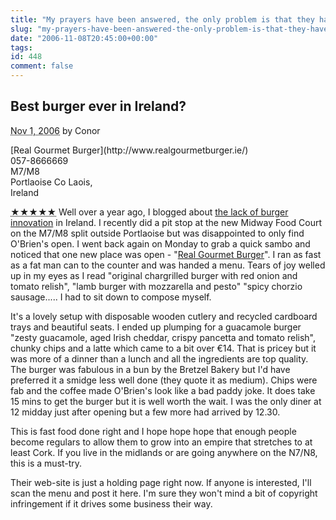 ```yaml
---
title: "My prayers have been answered, the only problem is that they have been answered in Portlaoise "
slug: "my-prayers-have-been-answered-the-only-problem-is-that-they-have-been-answered-in-portlaoise"
date: "2006-11-08T20:45:00+00:00"
tags:
id: 448
comment: false
---
```


<div class="hreview">

## Best burger ever in Ireland?

  <abbr class="dtreviewed" title="20061101T2035">Nov 1, 2006</abbr>  by 
  <span class="reviewer vcard">
    </span><span class="fn">Conor</span>

  <span class="type" style="display: none;">business</span>
  <div class="item vcard">
    [Real Gourmet Burger](http://www.realgourmetburger.ie/)
    <div class="tel">057-8666669</div>
    <div class="adr">
      <div class="street-address">M7/M8</div>
      <span class="locality">Portlaoise</span>
      <span class="region">Co Laois</span>, 
      <div class="country-name">Ireland</div>
    </div>
  </div>

<div class="description">

<abbr title="5" class="rating">&#x2605;&#x2605;&#x2605;&#x2605;&#x2605;</abbr> Well over a year ago, I blogged about [the lack of burger innovation](http://conoroneill.com/2005/06/25/burger-innovation-in-ireland/) in Ireland. I recently did a pit stop at the new Midway Food Court on the M7/M8 split outside Portlaoise but was disappointed to only find O'Brien's open. I went back again on Monday to grab a quick sambo and noticed that one new place was open - "[Real Gourmet Burger](http://www.realgourmetburger.ie/)". I ran as fast as a fat man can to the counter and was handed a menu. Tears of joy welled up in my eyes as I read "original chargrilled burger with red onion and tomato relish", "lamb burger with mozzarella and pesto" "spicy chorzio sausage..... I had to sit down to compose myself.

It's a lovely setup with disposable wooden cutlery and recycled cardboard trays and beautiful seats. I ended up plumping for a guacamole burger "zesty guacamole, aged Irish cheddar, crispy pancetta and tomato relish", chunky chips and a latte which came to a bit over €14\. That is pricey but it was more of a dinner than a lunch and all the ingredients are top quality. The burger was fabulous  in a bun by the Bretzel Bakery but I'd have preferred it a smidge less well done (they quote it as medium). Chips were fab and the coffee made O'Brien's look like a bad paddy joke. It does take 15 mins to get the burger but it is well worth the wait. I was the only diner at 12 midday just after opening but a few more had arrived by 12.30\. 

This is fast food done right and I hope hope hope that enough people become regulars to allow them to grow into an empire that stretches to at least Cork. If you live in the midlands or are going anywhere on the N7/N8, this is a must-try.

Their web-site is just a holding page right now. If anyone is interested, I'll scan the menu and post it here. I'm sure they won't mind a bit of copyright infringement if it drives some business their way.

</div>
</div>
